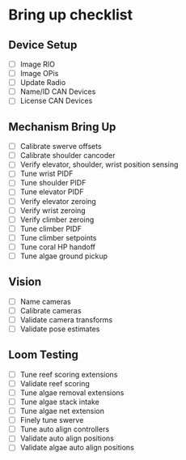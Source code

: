 # Bring up checklist

## Device Setup

- [ ] Image RIO
- [ ] Image OPis
- [ ] Update Radio
- [ ] Name/ID CAN Devices
- [ ] License CAN Devices

## Mechanism Bring Up

- [ ] Calibrate swerve offsets
- [ ] Calibrate shoulder cancoder
- [ ] Verify elevator, shoulder, wrist position sensing
- [ ] Tune wrist PIDF
- [ ] Tune shoulder PIDF
- [ ] Tune elevator PIDF
- [ ] Verify elevator zeroing
- [ ] Verify wrist zeroing
- [ ] Verify climber zeroing
- [ ] Tune climber PIDF
- [ ] Tune climber setpoints
- [ ] Tune coral HP handoff
- [ ] Tune algae ground pickup

## Vision

- [ ] Name cameras
- [ ] Calibrate cameras
- [ ] Validate camera transforms
- [ ] Validate pose estimates

## Loom Testing

- [ ] Tune reef scoring extensions
- [ ] Validate reef scoring
- [ ] Tune algae removal extensions
- [ ] Tune algae stack intake
- [ ] Tune algae net extension
- [ ] Finely tune swerve
- [ ] Tune auto align controllers
- [ ] Validate auto align positions
- [ ] Validate algae auto align positions
